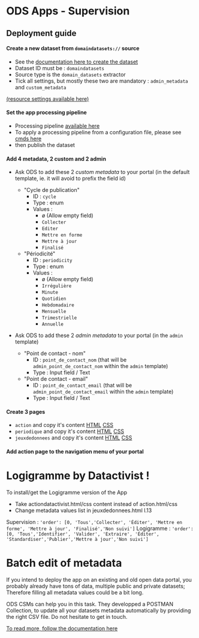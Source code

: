 # ODS Apps - Supervision 

## Deployment guide

#### Create a new dataset from `domaindatasets://` source

- See the [documentation here to create the dataset](https://help.opendatasoft.com/platform/fr/publishing_data/04_configuring_a_source/connectors/dataset_of_datasets.html)
- Dataset ID must be : `domaindatasets`
- Source type is the `domain_datasets` extractor
- Tick all settings, but mostly these two are mandatory : `admin_metadata` and `custom_metadata` 

[(resource settings available here)](source.json)

#### Set the app processing pipeline 

- Processing pipeline [available here](processing_pipeline.json)
- To apply a processing pipeline from a configuration file, please see [cmds here](processing_pipeline_copy-paste-cmds.md)
- then publish the dataset

#### Add 4 metadata, 2 custom and 2 admin

 - Ask ODS to add these 2 *custom metadata* to your portal (in the default template, ie. it will avoid to prefix the field id)
   - "Cycle de publication"
     - ID : `cycle`
     - Type : enum
     - Values :
       - ø (Allow empty field)
       - `Collecter`
       - `Editer`
       - `Mettre en forme`
       - `Mettre à jour`
       - `Finalisé`
   - "Périodicité"
     - ID : `periodicity`
     - Type : enum
     - Values :
       - ø (Allow empty field)
       - `Irrégulière`
       - `Minute`
       - `Quotidien`
       - `Hebdomadaire`
       - `Mensuelle`
       - `Trimestrielle`
       - `Annuelle`
       
 - Ask ODS to add these 2 *admin metadata* to your portal (in the `admin` template)
   - "Point de contact - nom"
     - ID : `point_de_contact_nom` (that will be `admin_point_de_contact_nom` within the `admin` template)
     - Type : Input field / Text
   - "Point de contact - email"
     - ID : `point_de_contact_email` (that will be `admin_point_de_contact_email` within the `admin` template)
     - Type : Input field / Text

#### Create 3 pages

- `action` and copy it's content [HTML](web/action.html) [CSS](web/action.css)
- `periodique` and copy it's content [HTML](web/periodique.html) [CSS](web/periodique.css)
- `jeuxdedonnees` and copy it's content [HTML](web/jeuxdedonnees.html) [CSS](web/jeuxdedonnees.css)

#### Add action page to the navigation menu of your portal


# Logigramme by Datactivist !

To install/get the Logigramme version of the App

- Take actiondatactivist.html/css content instead of action.html/css
- Change metadata values list in jeuxdedonnees.html l.13

Supervision : `'order': [0, 'Tous','Collecter', 'Éditer', 'Mettre en forme', 'Mettre à jour', 'Finalisé','Non suivi']`
Logigramme : `'order': [0, 'Tous','Identifier', 'Valider', 'Extraire', 'Éditer', 'Standardiser','Publier','Mettre à jour','Non suivi']`


# Batch edit of metadata

If you intend to deploy the app on an existing and old open data portal, you probably already have tons of data, multiple public and private datasets;
Therefore filling all metadata values could be a bit long. 

ODS CSMs can help you in this task. They developped a POSTMAN Collection, to update all your datasets metadata automatically by providing the right CSV file. Do not hesitate to get in touch.

[To read more, follow the documentation here](https://github.com/opendatasoft/ods-cookbook/tree/master/management-api)
